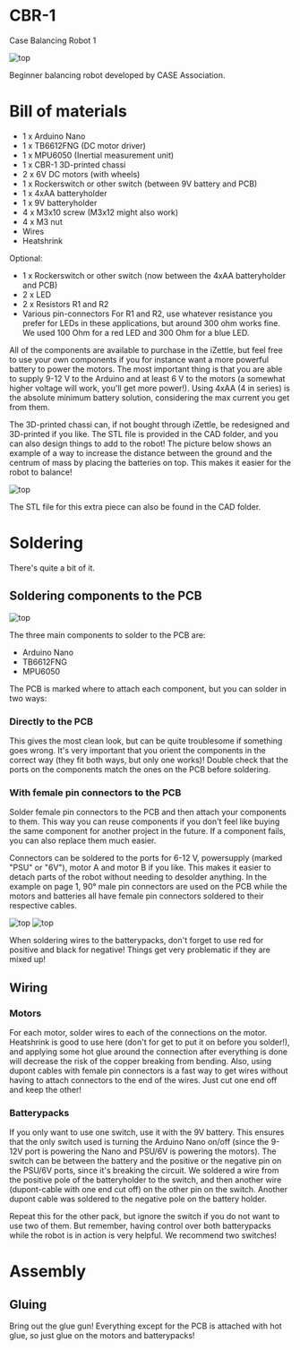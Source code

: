 # CBR-1
Case Balancing Robot 1

![top](https://raw.githubusercontent.com/CASE-Association/CBR-1/main/Pictures/IMG_20210428_215750.jpg)

Beginner balancing robot developed by CASE Association.

# Bill of materials
  - 1 x Arduino Nano
  - 1 x TB6612FNG (DC motor driver)
  - 1 x MPU6050 (Inertial measurement unit)
  - 1 x CBR-1 3D-printed chassi
  - 2 x 6V DC motors (with wheels)
  - 1 x Rockerswitch or other switch (between 9V battery and PCB)
  - 1 x 4xAA batteryholder
  - 1 x 9V batteryholder
  - 4 x M3x10 screw (M3x12 might also work)
  - 4 x M3 nut
  - Wires
  - Heatshrink

Optional:

  - 1 x Rockerswitch or other switch (now between the 4xAA batteryholder and PCB)
  - 2 x LED
  - 2 x Resistors R1 and R2
  - Various pin-connectors
For R1 and R2, use whatever resistance you prefer for LEDs in these applications, but around 300 ohm works fine. We used 100 Ohm for a red LED and 300 Ohm for a blue LED.

All of the components are available to purchase in the iZettle, but feel free to use your own components if you for instance want a more powerful battery to power the motors. The most important thing is that you are able to supply 9-12 V to the Arduino and at least 6 V to the motors (a somewhat higher voltage will work, you'll get more power!). Using 4xAA (4 in series) is the absolute minimum battery solution, considering the max current you get from them.


The 3D-printed chassi can, if not bought through iZettle, be redesigned and 3D-printed if you like. The STL file is provided in the CAD folder, and you can also design things to add to the robot! The picture below shows an example of a way to increase the distance between the ground and the centrum of mass by placing the batteries on top. This makes it easier for the robot to balance!

![top](https://raw.githubusercontent.com/CASE-Association/CBR-1/main/Pictures/Andreas%20dubbeldeckare.jpg)

The STL file for this extra piece can also be found in the CAD folder.

# Soldering
There's quite a bit of it.

## Soldering components to the PCB

![top](https://raw.githubusercontent.com/CASE-Association/CBR-1/main/Pictures/IMG_20210429_180747__01.jpg)

The three main components to solder to the PCB are:

  - Arduino Nano
  - TB6612FNG
  - MPU6050

The PCB is marked where to attach each component, but you can solder in two ways:

### Directly to the PCB
This gives the most clean look, but can be quite troublesome if something goes wrong. It's very important that you orient the components in the correct way (they fit both ways, but only one works)! Double check that the ports on the components match the ones on the PCB before soldering.

### With female pin connectors to the PCB
Solder female pin connectors to the PCB and then attach your components to them. This way you can reuse components if you don't feel like buying the same component for another project in the future. If a component fails, you can also replace them much easier.

Connectors can be soldered to the ports for 6-12 V, powersupply (marked "PSU" or "6V"), motor A and motor B if you like. This makes it easier to detach parts of the robot without needing to desolder anything. In the example on page 1, 90° male pin connectors are used on the PCB while the motors and batteries all have female pin connectors soldered to their respective cables.

![top](https://github.com/CASE-Association/CBR-1/blob/main/Pictures/90degreeConnectors.jpg)
![top](https://github.com/CASE-Association/CBR-1/blob/main/Pictures/4xAA.jpg)

When soldering wires to the batterypacks, don't forget to use red for positive and black for negative! Things get very problematic if they are mixed up!

## Wiring

### Motors
For each motor, solder wires to each of the connections on the motor. Heatshrink is good to use here (don't for get to put it on before you solder!), and applying some hot glue around the connection after everything is done will decrease the risk of the copper breaking from bending. Also, using dupont cables with female pin connectors is a fast way to get wires without having to attach connectors to the end of the wires. Just cut one end off and keep the other!

### Batterypacks
If you only want to use one switch, use it with the 9V battery. This ensures that the only switch used is turning the Arduino Nano on/off (since the 9-12V port is powering the Nano and PSU/6V is powering the motors).
The switch can be between the battery and the positive or the negative pin on the PSU/6V ports, since it's breaking the circuit. We soldered a wire from the positive pole of the batteryholder to the switch, and then another wire (dupont-cable with one end cut off) on the other pin on the switch. Another dupont cable was soldered to the negative pole on the battery holder.

Repeat this for the other pack, but ignore the switch if you do not want to use two of them. But remember, having control over both batterypacks while the robot is in action is very helpful. We recommend two switches!
# Assembly

## Gluing

Bring out the glue gun! Everything except for the PCB is attached with hot glue, so just glue on the motors and batterypacks!










